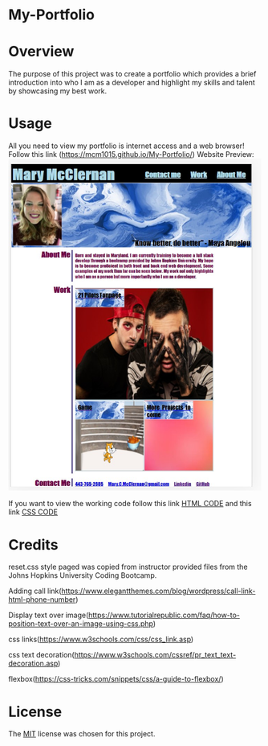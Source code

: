 # My-Portfolio
 
# Overview
The purpose of this project was to create a portfolio which provides a brief introduction into who I am as a developer and highlight my skills and talent by showcasing my best work. 

# Usage
All you need to view my portfolio is internet access and a web browser!
Follow this link (https://mcm1015.github.io/My-Portfolio/)
Website Preview: 
![ME](./assets/images/Snapshot.jpg)

If you want to view the working code follow this link [HTML CODE](index.html) and this link [CSS CODE](./assets/css/style.css)

# Credits
reset.css style paged was copied from instructor provided files from the Johns Hopkins University Coding Bootcamp. 

Adding call link(https://www.elegantthemes.com/blog/wordpress/call-link-html-phone-number)

Display text over image(https://www.tutorialrepublic.com/faq/how-to-position-text-over-an-image-using-css.php)

css links(https://www.w3schools.com/css/css_link.asp)

css text decoration(https://www.w3schools.com/cssref/pr_text_text-decoration.asp)

flexbox(https://css-tricks.com/snippets/css/a-guide-to-flexbox/)

# License
The [MIT](LICENSE) license was chosen for this project. 
